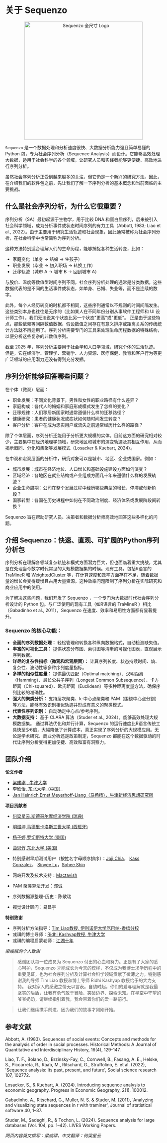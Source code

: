 # 关于 Sequenzo

<p align="center">
  <img src="/fulllogo_transparent.png" alt="Sequenzo 全尺寸 Logo" width="380" />
</p>

`Sequenzo` 是一个数据处理和分析速度很快、大数据分析能力强且简单易懂的 Python 包，专为社会序列分析（Sequence Analysis）而设计。它能够高效处理大数据，适用于社会科学的各个领域，让研究人员和实践者能够更便捷、高效地进行序列分析。

虽然社会序列分析正受到越来越多的关注，但它仍是一个新兴的研究方法。因此，在介绍我们的软件包之前，先让我们了解一下序列分析的基本概念和当前面临的主要挑战。

## 什么是社会序列分析，为什么它很重要？

序列分析（SA）最初起源于生物学，用于比较 DNA 和蛋白质序列，后来被引入社会科学领域，成为分析事件或状态时间序列的有力工具（Abbott, 1983; Liao et al., 2022）。由于主要用于研究生活轨迹和社会现象，因此通常被称为社会序列分析，在社会科学中也常简称为序列分析。

这种方法特别适合理解人们的生命历程，能够捕捉各种生活转变，比如：

*  家庭变化（单身 → 结婚 → 生孩子）
*  职业发展（毕业 → 初入职场 → 转换工作）
*  迁移轨迹（城市 A → 城市 B → 回到城市 A）

与股价、温度等数值型时间序列不同，社会序列分析处理的通常是分类数据，这些数据代表的是不同的生活事件或状态，如单身、已婚、失业等，而不是连续的数字。

此外，每个人经历转变的时机都不相同，这些序列通常以不规则的时间间隔发生。这些类别本身也往往是无序的（比如某人在不同年份分别从事软件工程师和 UI 设计师工作），我们无法说某个状态比另一个状态"更高"或"更低"。
正是由于这些特点，那些依赖等间隔数值数据、假设数值之间存在有意义排序或距离关系的传统统计方法就不再适用了。序列分析需要专门的工具来处理生命历程数据的特殊结构，以便分析这些复杂的非数值序列。

截至 2025 年，序列分析主要用于社会学和人口学领域，研究个体的生活轨迹。但是，它在经济学、管理学、营销学、人力资源、医疗保健、教育和客户行为等更广泛领域的应用潜力还没有得到充分发掘。

## 序列分析能够回答哪些问题？

在个体（微观）层面：

* 职业发展：不同文化背景下，男性和女性的职业路径有什么差异？
* 家庭构成：各代人的婚姻和家庭形成模式发生了怎样的变化？
* 迁移规律：人们移居新国家时通常遵循什么样的迁移路径？
* 健康研究：患者的健康状况或症状如何随时间发生转变？
* 客户分析：客户在成为忠实用户或流失之前通常经历什么样的路径？

除了个体层面，序列分析还能用于分析更大规模的实体。目前这方面的研究相对较少，主要集中在经济地理学领域，研究地区和城市的演变轨迹及其相互作用，从而揭示趋同、分化和集聚等发展模式（Losacker & Kuebart, 2024）。

在中观和宏观层面的分析中，研究对象可以是城市、地区、企业或国家。例如：

* 城市发展：城市在经济地位、人口增长和基础设施建设方面如何演变？
* 区域经济：各地区在就业结构或产业组成方面几十年来遵循什么样的发展轨迹？
* 企业生命周期：公司在整个发展过程中经历哪些典型的增长、停滞或创新阶段？
* 国家转型：各国在历史进程中如何在不同政治制度、经济体系或发展阶段间转换？

Sequenzo 旨在帮助研究人员、决策者和数据分析师高效地回答这些多样化的问题。

## 介绍 Sequenzo：快速、直观、可扩展的Python序列分析包

序列分析在理解各领域复杂轨迹和模式方面潜力巨大，但也面临着重大挑战，尤其是在处理当今数字时代常见的大规模数据集的时候。现有工具，包括R语言的 [TraMineR](https://traminer.unige.ch/index.shtml) 和 [WeightedCluster](https://mephisto.unige.ch/weightedcluster/) 等，在计算速度和效率方面存在不足，随着数据量的增长会变得缓慢且占用大量资源。这种效率问题限制了序列分析在实际研究和商业应用中的使用。

为了解决这些问题，我们开发了 Sequenzo ，一个专门为大数据时代社会序列分析设计的 Python 包。与广泛使用的现有工具（如R语言的 TraMineR ）相比（Gabadinho et al., 2011），Sequenzo 在速度、效率和易用性方面都有显著提升。

<!-- 更多信息请参考[TraMineR 与 Sequenzo 性能对比](/en/traminer-and-sequenzo/performance-diff) 和 [功能对比](/en/traminer-and-sequenzo/functions-comparison)。 -->

### Sequenzo 的核心功能：
* **全面的序列数据处理：** 轻松管理和转换各种纵向数据格式，自动检测缺失值。
* **丰富的可视化工具：** 提供状态分布图、索引图等清晰的可视化图表，直观展示序列数据。
* **详尽的复杂性指标（微观和宏观层面）：** 计算序列长度、状态持续时间、熵、复杂性、波动性等多种序列度量指标。
* **多样的相似性度量：** 提供最优匹配（Optimal matching）、汉明距离（Hamming）、最长公共子序列（Longest Common Subsequence）、卡方距离（Chi-squared）、欧氏距离（Euclidean）等多种距离度量方法，确保序列比较的准确性。
* **强大的聚类分析：**  支持层次聚类、k-中心点聚类和 PAM（围绕中心点分割）等方法，能够有效识别相似轨迹并形成有意义的聚类模式。
* **代表性序列识别：** 自动确定中心点/参考序列。
* **大数据支持：** 基于 CLARA 算法（Studer et al., 2024），能够高效处理大规模数据集。
通过算法优化和并行计算，Sequenzo 的运行速度比R语言传统工具快至少6倍，大幅降低了计算成本，真正实现了序列分析的大规模应用。无论是学术研究、商业分析还是政策制定，Sequenzo 都能在这个数据驱动的时代让序列分析变得更加便捷、高效和富有洞察力。
## 团队介绍
**论文作者**
* [梁彧祺 , 牛津大学](https://www.yuqi-liang.tech/)
* [李欣怡, 东北大学（中国）](https://github.com/Fantasy201)
* [Jan Heinrich Ernst Meyerhoff-Liang（马杨杨），牛津新经济思想研究所](https://www.inet.ox.ac.uk/people/jan-meyerhoff-liang)

**项目贡献者**
* [何梁星云,斯德哥尔摩经济学院 (瑞典)](https://www.linkedin.com/in/liangxingyun-he-6aa128304/)
* [明煜坤,马德里卡洛斯三世大学 (西班牙)](https://www.linkedin.com/in/yukun%EF%BC%88stephan%EF%BC%89-ming-a13878298/)
* [杨子婷,罗切斯特大学 (美国)](https://www.linkedin.com/in/ziting-yang-7b33832bb)
* [曲思竹,东北大学 (美国)](https://www.linkedin.com/in/sizhuq)

* 特别感谢早期测试用户（按姓名字母顺序排序）：[Joji Chia](https://sociology.illinois.edu/directory/profile/jbchia2)， [Kass Gonzalez](https://www.linkedin.com/in/kass-gonzalez-72a778276/)， [Sinyee Lu](https://sociology.illinois.edu/directory/profile/qianyil4)，[Sohee Shin](https://sociology.illinois.edu/directory/profile/sohees2)
* 网站开发及技术支持：[Mactavish](https://github.com/mactavishz)
* PAM 聚类算法开发：邓诚
* 序列数据源整理-历史：陈敬瑞
* 视觉设计顾问：易昌宇

**特别致谢** 

* 序列分析方法指导：[Tim Liao教授, 伊利诺伊大学厄巴纳-香槟分校](https://sociology.illinois.edu/directory/profile/tfliao)
* 彧祺的博士导师：[Ridhi Kashyap教授, 牛津大学](https://www.nuffield.ox.ac.uk/people/profiles/ridhi-kashyap/)
* 彧祺的编程启蒙老师：[江湖十年](https://github.com/jianghushinian)

*梁彧祺的个人致谢*
> 感谢团队每一位成员为 Sequenzo 付出的心血和努力。正是有了大家的悉心呵护，Sequenzo 才能成长为今天的模样，不仅成为我博士求学历程中的重要见证，也为社会序列分析及计算社会科学领域贡献了微薄之力。特别感谢我的导师 Tim Liao 教授和博士导师 Ridhi Kashyap 教授给予的大力支持。
> 我对家人的感激之情无以言表。自幼时起，你们的爱与理解就是我最坚实的后盾，让我有勇气敢于冒险、突破边界、探索未知。在星空中守望的爷爷奶奶，请继续指引着我，我会带着你们的爱一路前行。

> 让我们继续携手前进，因为我们的故事才刚刚开始。

## 参考文献

Abbott, A. (1983). Sequences of social events: Concepts and methods for the analysis of order in social processes. Historical Methods: A Journal of Quantitative and Interdisciplinary History, 16(4), 129-147.

Liao, T. F., Bolano, D., Brzinsky-Fay, C., Cornwell, B., Fasang, A. E., Helske, S., Piccarreta, R., Raab, M., Ritschard, G., Struffolino, E. et al. (2022), 'Sequence analysis: Its past, present, and future', Social science research 107, 102772.

Losacker, S., & Kuebart, A. (2024). Introducing sequence analysis to economic geography. Progress in Economic Geography, 2(1), 100012.

Gabadinho, A., Ritschard, G., Muller, N. S. & Studer, M. (2011), 'Analyzing and visualizing
state sequences in r with traminer', Journal of statistical software 40, 1–37.

Studer, M., Sadeghi, R., & Tochon, L. (2024). Sequence analysis for large databases (Vol. 104, pp. 1–42). LIVES Working Papers.


*网页内容英文撰写：梁彧祺，中文翻译：何梁星云*